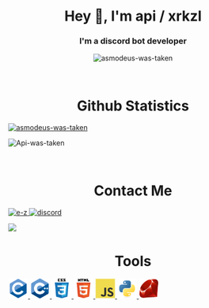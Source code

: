 <h1 align="center">Hey 👋, I'm api / xrkzl </h1>
<h3 align="center">I'm a discord bot developer</h3>
<p align="center"> <img src="https://komarev.com/ghpvc/?username=apilol&label=Profile%20views&color=0e75b6&style=flat" alt="asmodeus-was-taken" /> </p>
</br>
<h1 align="center">Github Statistics </h1>
<p align="left"> <a href="https://github.com/ryo-ma/github-profile-trophy"><img src="https://github-profile-trophy.vercel.app/?username=apilol" alt="asmodeus-was-taken" /></a> </p>
<p align = "left">
<img src="https://github-readme-streak-stats.herokuapp.com?user=apilol&theme=dark&hide_border=true&date_format=M%20j%5B%2C%20Y%5D" alt="Api-was-taken" width = "60%"/>
</p>
</br>
<h1 align="center">Contact Me </h1>
<p align="left" border-radius="10px">
  <a href="https://e-z.bio/api" target="_blank"><img src="https://s3.us-east-1.wasabisys.com/e-zimagehosting/eztransparent.png" height="30" width="30" alt="e-z"/> </a>
  <a href="https://discord.com/users/755155481458114630/profile" target="_blank"><img src="https://raw.githubusercontent.com/rahuldkjain/github-profile-readme-generator/master/src/images/icons/Social/discord.svg" height="30" width="40" alt="discord"/> </a>
</p>
<a href="https://discord.com/users/755155481458114630"><img src="https://lanyard-profile-readme.vercel.app/api/755155481458114630" width=45%></a>

</br>
<h1 align="center">Tools </h1>
<p align="left"> <a href="https://www.cprogramming.com/" target="_blank" rel="noreferrer"> <img src="https://raw.githubusercontent.com/devicons/devicon/master/icons/c/c-original.svg" alt="c" width="40" height="40"/> </a> <a href="https://www.w3schools.com/cpp/" target="_blank" rel="noreferrer"> <img src="https://raw.githubusercontent.com/devicons/devicon/master/icons/cplusplus/cplusplus-original.svg" alt="cplusplus" width="40" height="40"/> </a> <a href="https://www.w3schools.com/css/" target="_blank" rel="noreferrer"> <img src="https://raw.githubusercontent.com/devicons/devicon/master/icons/css3/css3-original-wordmark.svg" alt="css3" width="40" height="40"/> </a> <a href="https://www.w3.org/html/" target="_blank" rel="noreferrer"> <img src="https://raw.githubusercontent.com/devicons/devicon/master/icons/html5/html5-original-wordmark.svg" alt="html5" width="40" height="40"/> </a> <a href="https://developer.mozilla.org/en-US/docs/Web/JavaScript" target="_blank" rel="noreferrer"> <img src="https://raw.githubusercontent.com/devicons/devicon/master/icons/javascript/javascript-original.svg" alt="javascript" width="40" height="40"/> </a> <a href="https://www.python.org" target="_blank" rel="noreferrer"> <img src="https://raw.githubusercontent.com/devicons/devicon/master/icons/python/python-original.svg" alt="python" width="40" height="40"/> </a> <a href="https://www.ruby-lang.org/en/" target="_blank" rel="noreferrer"> <img src="https://raw.githubusercontent.com/devicons/devicon/master/icons/ruby/ruby-original.svg" alt="ruby" width="40" height="40"/> </a> </p>
</br>
